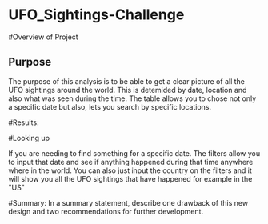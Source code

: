 # UFO_Sightings-Challenge

#Overview of Project

## Purpose

The purpose of this analysis is to be able to get a clear picture of all the UFO sightings around the world. This is detemided by date, location and also what was seen during the time. The table allows you to chose not only a specific date but also, lets you search by specific locations.


#Results: 

#Looking up

If you are needing to find something for a specific date. The filters allow you to input that date and see if anything happened during that time anywhere where in the world. You can also just input the country on the filters and it will show you all the UFO sightings that have happened for example in the "US"



#Summary: In a summary statement, describe one drawback of this new design and two recommendations for further development.
